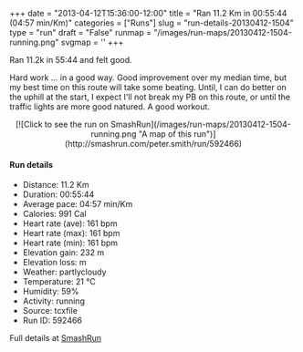 +++
date = "2013-04-12T15:36:00-12:00"
title = "Ran 11.2 Km in 00:55:44 (04:57 min/Km)"
categories = ["Runs"]
slug = "run-details-20130412-1504"
type = "run"
draft = "False"
runmap = "/images/run-maps/20130412-1504-running.png"
svgmap = '<polyline points="92 14, 91 17, 92 18, 96 19, 96 23, 95 24, 99 28, 95 35, 95 37, 100 41, 100 48, 97 56, 97 62, 99 66, 100 71, 97 75, 97 79, 94 90, 56 83, 20 74, 14 67, 6 59, 1 55, 1 54, 0 46, 1 35, 6 34, 18 32, 21 32, 44 34, 55 33, 60 31, 79 16, 83 17, 83 15, 85 13, 88 12, 93 11">'
+++

Ran 11.2k in 55:44 and felt good. 

Hard work ... in a good way. Good improvement over my median time, but my best time on this route will take some beating. Until, I can do better on the uphill at the start, I expect I'll not break my PB on this route, or until the traffic lights are more good natured. A good workout. 





<!--more-->

<center>
[![Click to see the run on SmashRun](/images/run-maps/20130412-1504-running.png "A map of this run")](http://smashrun.com/peter.smith/run/592466)
</center>

#### Run details

* Distance: 11.2 Km
* Duration: 00:55:44
* Average pace: 04:57 min/Km
* Calories: 991 Cal
* Heart rate (ave): 161 bpm
* Heart rate (max): 161 bpm
* Heart rate (min): 161 bpm
* Elevation gain: 232 m
* Elevation loss:  m
* Weather: partlycloudy
* Temperature: 21 &deg;C
* Humidity: 59%
* Activity: running
* Source: tcxfile
* Run ID: 592466

Full details at [SmashRun](http://smashrun.com/peter.smith/run/592466)